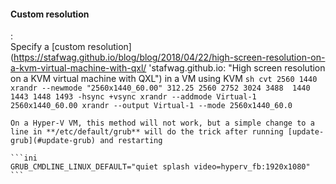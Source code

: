 #### Custom resolution
:   
    Specify a [custom resolution](https://stafwag.github.io/blog/blog/2018/04/22/high-screen-resolution-on-a-kvm-virtual-machine-with-qxl/ 'stafwag.github.io: "High screen resolution on a KVM virtual machine with QXL") in a VM using KVM
    ```sh
    cvt 2560 1440
    xrandr --newmode "2560x1440_60.00" 312.25 2560 2752 3024 3488  1440 1443 1448 1493 -hsync +vsync
    xrandr --addmode Virtual-1 2560x1440_60.00
    xrandr --output Virtual-1 --mode 2560x1440_60.0
    ```
    
    On a Hyper-V VM, this method will not work, but a simple change to a line in **/etc/default/grub** will do the trick after running [update-grub](#update-grub) and restarting

    ```ini
    GRUB_CMDLINE_LINUX_DEFAULT="quiet splash video=hyperv_fb:1920x1080"
    ```